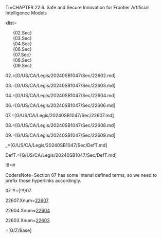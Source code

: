 
Ti=CHAPTER  22.6. Safe and Secure Innovation for Frontier Artificial Intelligence Models

xlist=<ul type=none><li>{02.Sec}</li><li>{03.Sec}</li><li>{04.Sec}</li><li>{06.Sec}</li><li>{07.Sec}</li><li>{08.Sec}</li><li>{09.Sec}</li></ul>

02.=[G/US/CA/Legis/20240SB1047/Sec/22602.md]

03.=[G/US/CA/Legis/20240SB1047/Sec/22603.md]

04.=[G/US/CA/Legis/20240SB1047/Sec/22604.md]

06.=[G/US/CA/Legis/20240SB1047/Sec/22606.md]

07.=[G/US/CA/Legis/20240SB1047/Sec/22607.md]

08.=[G/US/CA/Legis/20240SB1047/Sec/22608.md]

09.=[G/US/CA/Legis/20240SB1047/Sec/22609.md]

_=[G/US/CA/Legis/20240SB1047/Sec/DefT.md]

DefT.=[G/US/CA/Legis/20240SB1047/Sec/DefT.md]

!!!=#

CodersNote=Section 07 has some intenal defined terms, so we need to prefix those hyperlinks accordingly.

07.!!!={!!!}07.

22607.Xnum=<a class='xref' href='{!!!}07.Sec'>22607</a>

22604.Xnum=<a class='xref' href='{!!!}04.Sec'>22604</a>

22603.Xnum=<a class='xref' href='{!!!}03.Sec'>22603</a>

=[G/Z/Base]